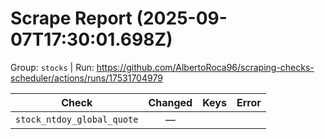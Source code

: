 # Scrape Report (2025-09-07T17:30:01.698Z)

Group: `stocks`  |  Run: https://github.com/AlbertoRoca96/scraping-checks-scheduler/actions/runs/17531704979

| Check | Changed | Keys | Error |
|---|:---:|:--|:--|
| `stock_ntdoy_global_quote` | — |  |  |
